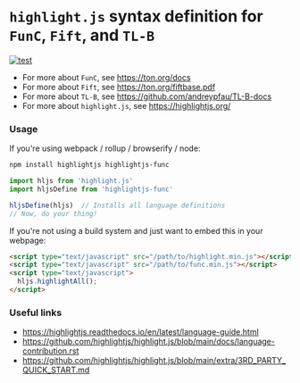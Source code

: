 # `highlight.js` syntax definition for `FunC`, `Fift`, and `TL-B`

[![test](https://github.com/highlightjs/highlightjs-func/actions/workflows/test.yml/badge.svg?event=push)](https://github.com/highlightjs/highlightjs-func/actions/workflows/test.yml)

- For more about `FunC`, see https://ton.org/docs
- For more about `Fift`, see https://ton.org/fiftbase.pdf
- For more about `TL-B`, see https://github.com/andreypfau/TL-B-docs
- For more about `highlight.js`, see https://highlightjs.org/

### Usage

If you're using webpack / rollup / browserify / node:

```bash
npm install highlightjs highlightjs-func
```

```javascript
import hljs from 'highlight.js'
import hljsDefine from 'highlightjs-func'

hljsDefine(hljs)  // Installs all language definitions
// Now, do your thing!
```

If you're not using a build system and just want to embed this in your webpage:

```html
<script type="text/javascript" src="/path/to/highlight.min.js"></script>
<script type="text/javascript" src="/path/to/func.min.js"></script>
<script type="text/javascript">
  hljs.highlightAll();
</script>
```

### Useful links

- https://highlightjs.readthedocs.io/en/latest/language-guide.html
- https://github.com/highlightjs/highlight.js/blob/main/docs/language-contribution.rst
- https://github.com/highlightjs/highlight.js/blob/main/extra/3RD_PARTY_QUICK_START.md
